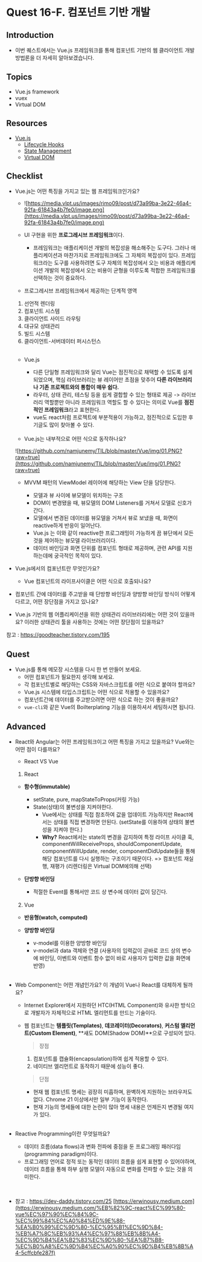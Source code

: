 # Quest 16-F. 컴포넌트 기반 개발

## Introduction

- 이번 퀘스트에서는 Vue.js 프레임워크를 통해 컴포넌트 기반의 웹 클라이언트 개발 방법론을 더 자세히 알아보겠습니다.

## Topics

- Vue.js framework
- vuex
- Virtual DOM

## Resources

- [Vue.js](https://vuejs.org)
  - [Lifecycle Hooks](https://v3.vuejs.org/guide/composition-api-lifecycle-hooks.html)
  - [State Management](https://v3.vuejs.org/guide/state-management.html)
  - [Virtual DOM](https://v3.vuejs.org/guide/optimizations.html#virtual-dom)

## Checklist

- Vue.js는 어떤 특징을 가지고 있는 웹 프레임워크인가요?

  - ![https://media.vlpt.us/images/rimo09/post/d73a99ba-3e22-46a4-92fa-61843a4b7fe0/image.png](https://media.vlpt.us/images/rimo09/post/d73a99ba-3e22-46a4-92fa-61843a4b7fe0/image.png)

  - UI 구현을 위한 **프로그레시브 프레임워크**이다.

    - 프레임워크는 애플리케이션 개발의 복잡성을 해소해주는 도구다. 그러나 애플리케이션과 마찬가지로 프레임워크에도 그 자체의 복잡성이 있다. 프레임워크라는 도구를 사용하려면 도구 자체의 복잡성에서 오는 비용과 애플리케이션 개발의 복잡성에서 오는 비용이 균형을 이루도록 적합한 프레임워크를 선택하는 것이 중요하다.

  - 프로그레시브 프레임워크에서 제공하는 단계적 영역

  1. 선언적 렌더링
  2. 컴포넌트 시스템
  3. 클라이언트 사이드 라우팅
  4. 대규모 상태관리
  5. 빌드 시스템
  6. 클라이언트-서버데이터 퍼시스턴스

  <br/>

  - Vue.js

    - 다른 단일형 프레임워크와 달리 Vue는 점진적으로 채택할 수 있도록 설계되었으며, 핵심 라이브러리는 뷰 레이어만 초점을 맞추어 **다른 라이브러리나 기존 프로젝트와의 통합이 매우 쉽다.**
    - 라우터, 상태 관리, 테스팅 등을 쉽게 결합할 수 있는 형태로 제공 -> 라이브러리 역할뿐만 아니라 프레임워크 역할도 할 수 있다는 의미로 Vue를 **점진적인 프레임워크**라고 표현한다.
    - vue도 react처럼 프로젝트에 부분적용이 가능하고, 점진적으로 도입한 후기글도 많이 찾아볼 수 있다.

  <br/>

  - Vue.js는 내부적으로 어떤 식으로 동작하나요?

  ![https://github.com/namjunemy/TIL/blob/master/Vue/img/01.PNG?raw=true](https://github.com/namjunemy/TIL/blob/master/Vue/img/01.PNG?raw=true)

  - MVVM 패턴의 ViewModel 레이어에 해당하는 View 단을 담당한다.

    - 모델과 뷰 사이에 뷰모델이 위치하는 구조
    - DOM이 변경됐을 때, 뷰모델의 DOM Listeners를 거쳐서 모델로 신호가 간다.
    - 모델에서 변경된 데이터를 뷰모델을 거쳐서 뷰로 보냈을 때, 화면이 reactive하게 반응이 일어난다.
    - Vue.js 는 이와 같이 reactive한 프로그래밍이 가능하게 끔 뷰단에서 모든 것을 제어하는 뷰모델 라이브러리이다.
    - 데이터 바인딩과 화면 단위를 컴포넌트 형태로 제공하며, 관련 API를 지원하는데에 궁극적인 목적이 있다.

- Vue.js에서의 컴포넌트란 무엇인가요?
  - Vue 컴포넌트의 라이프사이클은 어떤 식으로 호출되나요?
- 컴포넌트 간에 데이터를 주고받을 때 단방향 바인딩과 양방향 바인딩 방식이 어떻게 다르고, 어떤 장단점을 가지고 있나요?
- Vue.js 기반의 웹 어플리케이션을 위한 상태관리 라이브러리에는 어떤 것이 있을까요? 이러한 상태관리 툴을 사용하는 것에는 어떤 장단점이 있을까요?

참고 : https://goodteacher.tistory.com/195

## Quest

- Vue.js를 통해 메모장 시스템을 다시 한 번 만들어 보세요.
  - 어떤 컴포넌트가 필요한지 생각해 보세요.
  - 각 컴포넌트별로 해당하는 CSS와 자바스크립트를 어떤 식으로 붙여야 할까요?
  - Vue.js 시스템에 타입스크립트는 어떤 식으로 적용할 수 있을까요?
  - 컴포넌트간에 데이터를 주고받으려면 어떤 식으로 하는 것이 좋을까요?
  - `vue-cli`와 같은 Vue의 Boilterplating 기능을 이용하셔서 세팅하시면 됩니다.

## Advanced

- React와 Angular는 어떤 프레임워크이고 어떤 특징을 가지고 있을까요? Vue와는 어떤 점이 다를까요?

  - React VS Vue

  <br/>

  1. React

  - **함수형(immutable)**

    - setState, pure, mapStateToProps(커링 가능)
    - State(상태)의 불변성을 지켜야한다.
      - Vue에서는 상태를 직접 참조하여 값을 업데이트 가능하지만 React에서는 상태를 직접 변경하면 안된다. (setState를 이용하여 상태의 불변성을 지켜야 한다.)
      - **Why?** React에서는 state의 변경을 감지하여 특정 라이프 사이클 훅, componentWillReceiveProps, shouldComponentUpdate, componentWillUpdate, render, componentDidUpdate들을 통해 해당 컴포넌트를 다시 실행하는 구조이기 때문이다. => 컴포넌트 재실행, 재평가 (리렌더링은 Virtual DOM에의해 선택)

  - **단방향 바인딩**
    - 적절한 Event를 통해서만 코드 상 변수에 데이터 값이 담긴다.

  <br/>

  2. Vue

  - **반응형(watch, computed)**

  - **양방향 바인딩**
    - v-model를 이용한 양방향 바인딩
    - v-model과 data 객체와 연결 (사용자의 입력값이 곧바로 코드 상의 변수에 바인딩, 이벤트와 이벤트 함수 없이 바로 사용자가 입력한 값을 화면에 반영)

  <br/>

- Web Component는 어떤 개념인가요? 이 개념이 Vue나 React를 대체하게 될까요?

  - Internet Explorer에서 지원하던 HTC(HTML Component)와 유사한 방식으로 개발자가 자체적으로 HTML 엘리먼트를 만드는 기술이다.
  - 웹 컴포넌트는 **템플릿(Templates)**, **데코레이터(Decorators)**, **커스텀 엘리먼트(Custom Element)**, **섀도 DOM(Shadow DOM)**으로 구성되어 있다.

    > 장점

    1. 컴포넌트를 캡슐화(encapsulation)하여 쉽게 적용할 수 있다.
    2. 네이티브 엘리먼트로 동작하기 때문에 성능이 좋다.

    > 단점

    - 현재 웹 컴포넌트 명세는 굉장히 미흡하며, 완벽하게 지원하는 브라우저도 없다. Chrome 21 이상에서만 일부 기능이 동작한다.
    - 현재 기능의 명세들에 대한 논란이 많아 명세 내용은 언제든지 변경될 여지가 있다.

  <br/>

- Reactive Programming이란 무엇일까요?

  - 데이터 흐름(data flows)과 변화 전파에 중점을 둔 프로그래밍 패러다임(programming paradigm)이다.
  - 프로그래밍 언어로 정적 또는 동적인 데이터 흐름을 쉽게 표현할 수 있어야하며, 데이터 흐름을 통해 하부 실행 모델이 자동으로 변화를 전파할 수 있는 것을 의미한다.

<br/>

- 참고 : https://dev-daddy.tistory.com/25 [https://erwinousy.medium.com](https://erwinousy.medium.com/%EB%82%9C-react%EC%99%80-vue%EC%97%90%EC%84%9C-%EC%99%84%EC%A0%84%ED%9E%88-%EA%B0%99%EC%9D%80-%EC%95%B1%EC%9D%84-%EB%A7%8C%EB%93%A4%EC%97%88%EB%8B%A4-%EC%9D%B4%EA%B2%83%EC%9D%80-%EA%B7%B8-%EC%B0%A8%EC%9D%B4%EC%A0%90%EC%9D%B4%EB%8B%A4-5cffcbfe287f)
